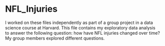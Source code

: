 # NFL_Injuries

I worked on these files independently as part of a group project in a data science course at Harvard. This file contains my exploratory data analysis to answer the following question: how have NFL injuries changed over time? My group members explored different questions.
